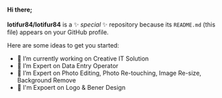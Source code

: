 #### Hi there;
**lotifur84/lotifur84** is a ✨ _special_ ✨ repository because its `README.md` (this file) appears on your GitHub profile.

Here are some ideas to get you started:
- 🔭 I’m currently working on Creative IT Solution
- 👯 I’m Expert on Data Entry Operator
- 🤔 I’m Expert on Photo Editing, Photo Re-touching, Image Re-size, Background Remove
- 💬 I'm Expoert on Logo & Bener Design
